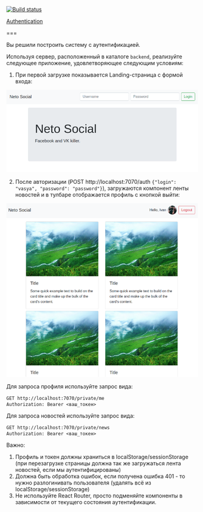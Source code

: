 
[![Build status](https://ci.appveyor.com/api/projects/status/xl6gmp3iwckkigc0/branch/master?svg=true)](https://ci.appveyor.com/project/RebikHub/ra-hooks-auth/branch/master)

[Authentication](https://rebikhub.github.io/ra-hooks-auth/)

===

Вы решили построить систему с аутентификацией.

Используя сервер, расположенный в каталоге `backend`, реализуйте следующее приложение, удовлетворяющее следующим условиям:

1. При первой загрузке показывается Landing-страница с формой входа:

![](./assets/unauthenticated.png)

2. После авторизации (POST http://localhost:7070/auth `{"login": "vasya", "password": "password"}`), загружаются компонент ленты новостей и в тулбаре отображается профиль с кнопкой выйти:

![](./assets/authenticated.png)

Для запроса профиля используйте запрос вида:
```
GET http://localhost:7070/private/me
Authorization: Bearer <ваш_токен>
```

Для запроса новостей используйте запрос вида:
```
GET http://localhost:7070/private/news
Authorization: Bearer <ваш_токен>
```

Важно:
1. Профиль и токен должны храниться в localStorage/sessionStorage (при перезагрузке страницы должна так же загружаться лента новостей, если мы аутентифицированы)
1. Должна быть обработка ошибок, если получена ошибка 401 - то нужно разлогинивать пользователя (удалять всё из localStorage/sessionStorage)
1. Не используйте React Router, просто подменяйте компоненты в зависимости от текущего состояния аутентификации.